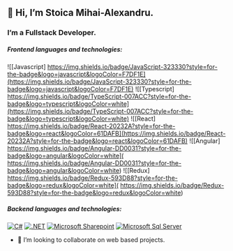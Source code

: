 ## 👋 Hi, I’m Stoica Mihai-Alexandru.
### I’m a Fullstack Developer.
##### Frontend languages and technologies:
![[Javascript] https://img.shields.io/badge/JavaScript-323330?style=for-the-badge&logo=javascript&logoColor=F7DF1E](https://img.shields.io/badge/JavaScript-323330?style=for-the-badge&logo=javascript&logoColor=F7DF1E)
![[Typescript] https://img.shields.io/badge/TypeScript-007ACC?style=for-the-badge&logo=typescript&logoColor=white](https://img.shields.io/badge/TypeScript-007ACC?style=for-the-badge&logo=typescript&logoColor=white)
![[React] https://img.shields.io/badge/React-20232A?style=for-the-badge&logo=react&logoColor=61DAFB](https://img.shields.io/badge/React-20232A?style=for-the-badge&logo=react&logoColor=61DAFB)
![[Angular] 	https://img.shields.io/badge/Angular-DD0031?style=for-the-badge&logo=angular&logoColor=white](	https://img.shields.io/badge/Angular-DD0031?style=for-the-badge&logo=angular&logoColor=white)
![[Redux] 	https://img.shields.io/badge/Redux-593D88?style=for-the-badge&logo=redux&logoColor=white](	https://img.shields.io/badge/Redux-593D88?style=for-the-badge&logo=redux&logoColor=white)
##### Backend languages and technologies:
[![C#](https://img.shields.io/badge/C%23-239120?style=for-the-badge&logo=c-sharp&logoColor=white)](https://img.shields.io/badge/C%23-239120?style=for-the-badge&logo=c-sharp&logoColor=white)
[![.NET](https://img.shields.io/badge/.NET-512BD4?style=for-the-badge&logo=dotnet&logoColor=white)](https://img.shields.io/badge/.NET-512BD4?style=for-the-badge&logo=dotnet&logoColor=white)
[![Microsoft Sharepoint](https://img.shields.io/badge/Microsoft_SharePoint-0078D4?style=for-the-badge&logo=microsoft-sharepoint&logoColor=white)](https://img.shields.io/badge/Microsoft_SharePoint-0078D4?style=for-the-badge&logo=microsoft-sharepoint&logoColor=white)
[![Microsoft Sql Server](https://img.shields.io/badge/Microsoft_SQL_Server-CC2927?style=for-the-badge&logo=microsoft-sql-server&logoColor=white)](https://img.shields.io/badge/Microsoft_SQL_Server-CC2927?style=for-the-badge&logo=microsoft-sql-server&logoColor=white)
- 💞️ I’m looking to collaborate on web based projects.
